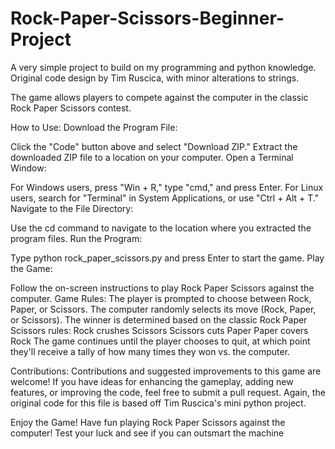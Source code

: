 # Rock-Paper-Scissors-Beginner-Project
A very simple project to build on my programming and python knowledge. Original code design by Tim Ruscica, with minor alterations to strings. 

The game allows players to compete against the computer in the classic Rock Paper Scissors contest.

How to Use:
Download the Program File:

Click the "Code" button above and select "Download ZIP."
Extract the downloaded ZIP file to a location on your computer.
Open a Terminal Window:

For Windows users, press "Win + R," type "cmd," and press Enter.
For Linux users, search for "Terminal" in System Applications, or use "Ctrl + Alt + T."
Navigate to the File Directory:

Use the cd command to navigate to the location where you extracted the program files.
Run the Program:

Type python rock_paper_scissors.py and press Enter to start the game.
Play the Game:

Follow the on-screen instructions to play Rock Paper Scissors against the computer.
Game Rules:
The player is prompted to choose between Rock, Paper, or Scissors.
The computer randomly selects its move (Rock, Paper, or Scissors).
The winner is determined based on the classic Rock Paper Scissors rules:
Rock crushes Scissors
Scissors cuts Paper
Paper covers Rock
The game continues until the player chooses to quit, at which point they'll receive a tally of how many times they won vs. the computer. 

Contributions:
Contributions and suggested improvements to this game are welcome! If you have ideas for enhancing the gameplay, adding new features, or improving the code, feel free to submit a pull request. Again, the original code for this file is based off Tim Ruscica's mini python project. 

Enjoy the Game!
Have fun playing Rock Paper Scissors against the computer! Test your luck and see if you can outsmart the machine
